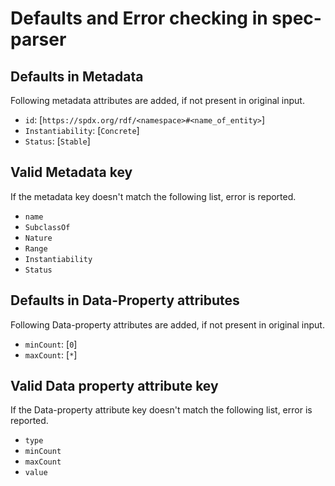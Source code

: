 # Defaults and Error checking in spec-parser

## Defaults in Metadata

Following metadata attributes are added, if not present in original input.

- `id`: [`https://spdx.org/rdf/<namespace>#<name_of_entity>`]
- `Instantiability`: [`Concrete`]
- `Status`: [`Stable`]

## Valid Metadata key

If the metadata key doesn't match the following list, error is reported. 

- `name`
- `SubclassOf`
- `Nature`
- `Range`
- `Instantiability`
- `Status`

## Defaults in Data-Property attributes

Following Data-property attributes are added, if not present in original input.

- `minCount`: [`0`]
- `maxCount`: [`*`]


## Valid Data property attribute key

If the Data-property attribute key doesn't match the following list, error is reported.

- `type`
- `minCount`
- `maxCount`
- `value`
